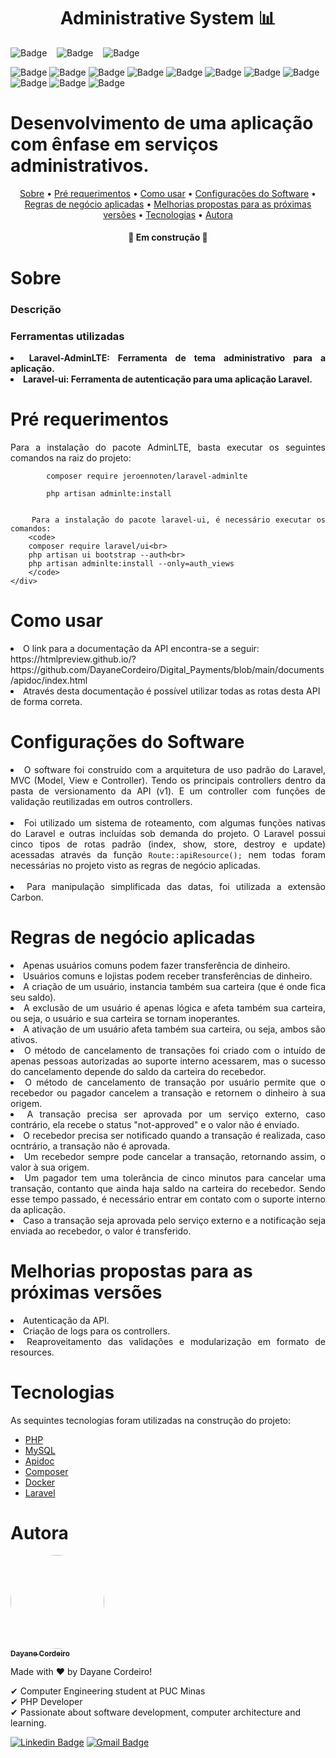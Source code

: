 <h1 align="center">Administrative System 📊</h1>

![Badge](https://img.shields.io/github/forks/DayaneCordeiro/Administrative_System?style=social)&nbsp;&nbsp;&nbsp;
![Badge](https://img.shields.io/github/stars/DayaneCordeiro/Administrative_System?style=social)&nbsp;&nbsp;&nbsp;
![Badge](https://img.shields.io/github/license/DayaneCordeiro/Administrative_System?style=social)<br>

![Badge](https://img.shields.io/badge/PHP-8.0.3-blue)
![Badge](https://img.shields.io/badge/Docker-20.10.8-blue)
![Badge](https://img.shields.io/badge/Laravel-8.68.0-critical)
![Badge](https://img.shields.io/badge/MySQL-5.7.22-important)
![Badge](https://img.shields.io/badge/Composer-2.1.6-yellowgreen)
![Badge](https://img.shields.io/badge/PHPMyAdmin-5.1.0_apache-orange)
![Badge](https://img.shields.io/badge/Nginx-1.19.8_alpine-sucess)
![Badge](https://img.shields.io/badge/Apidoc-0.50.1-blue)
![Badge](https://img.shields.io/badge/Redis-6.2.1_buster-red)
![Badge](https://img.shields.io/badge/MailHog-v1.0.1-success)
![Badge](https://img.shields.io/badge/Carbon-2.0-success)

<h1>Desenvolvimento de uma aplicação com ênfase em serviços administrativos.</h1>

<p align="center">
    <a href="#about">Sobre</a> •
    <a href="#pre-requirements">Pré requerimentos</a> • 
    <a href="#how-to-use">Como usar</a> • 
    <a href="#software-configs">Configurações do Software</a> •
    <a href="#businnes-rulers">Regras de negócio aplicadas</a> •
    <a href="#enhancements">Melhorias propostas para as próximas versões</a> •
    <a href="#technologies">Tecnologias</a> •
    <a href="#author">Autora</a>
</p>

<h4 align="center"> 
	🚧 Em construção 🚧
</h4>

<div id="about">
<h1>Sobre</h1>
<h3>Descrição</h3>
<div align="justify">

</div>

<h3>Ferramentas utilizadas</h3>
<div align="justify"> 
<li><b>Laravel-AdminLTE: Ferramenta de tema administrativo para a aplicação.</b></li>
<li><b>Laravel-ui: Ferramenta de autenticação para uma aplicação Laravel.</b></li>
</div>

<div id="pre-requirements">
    <h1>Pré requerimentos</h1>
    <div align="justify">
        Para a instalação do pacote AdminLTE, basta executar os seguintes comandos na raiz do projeto:<br>
        <code>
        composer require jeroennoten/laravel-adminlte<br>
        php artisan adminlte:install
        </code>

        Para a instalação do pacote laravel-ui, é necessário executar os comandos:
        <code>
        composer require laravel/ui<br>
        php artisan ui bootstrap --auth<br>
        php artisan adminlte:install --only=auth_views
        </code>
    </div>
</div>

<div id="how-to-use">
<h1>Como usar</h1>
<li>O link para a documentação da API encontra-se a seguir: https://htmlpreview.github.io/?https://github.com/DayaneCordeiro/Digital_Payments/blob/main/documents/apidoc/index.html</li>
<li>Através desta documentação é possível utilizar todas as rotas desta API de forma correta.</li>
</div>

<div id="software-configs">
<h1>Configurações do Software</h1>
<div align="justify">
<li>O software foi construído com a arquitetura de uso padrão do Laravel, MVC (Model, View e Controller). Tendo os principais controllers dentro da pasta de versionamento da API (v1). E um controller com funções de validação reutilizadas em outros controllers.</li></br>
<li>Foi utilizado um sistema de roteamento, com algumas funções nativas do Laravel e outras incluídas sob demanda do projeto. O Laravel possui cinco tipos de rotas padrão (index, show, store, destroy e update) acessadas através da função <code>Route::apiResource();</code> nem todas foram necessárias no projeto visto as regras de negócio aplicadas.</li></br>
<li>Para manipulação simplificada das datas, foi utilizada a extensão Carbon.</li>
</div>
</div>

<div id="businnes-rulers">
<h1>Regras de negócio aplicadas</h1>
<div align="justify">
<li>Apenas usuários comuns podem fazer transferência de dinheiro.</li>
<li>Usuários comuns e lojistas podem receber transferências de dinheiro.</li>
<li>A criação de um usuário, instancia também sua carteira (que é onde fica seu saldo).</li>
<li>A exclusão de um usuário é apenas lógica e afeta também sua carteira, ou seja, o usuário e sua carteira se tornam inoperantes.</li>
<li>A ativação de um usuário afeta também sua carteira, ou seja, ambos são ativos.</li>
<li>O método de cancelamento de transações foi criado com o intuído de apenas pessoas autorizadas ao suporte interno acessarem, mas o sucesso do cancelamento depende do saldo da carteira do recebedor.</li>
<li>O método de cancelamento de transação por usuário permite que o recebedor ou pagador cancelem a transação e retornem o dinheiro à sua origem.</li>
<li>A transação precisa ser aprovada por um serviço externo, caso contrário, ela recebe o status "not-approved" e o valor não é enviado.</li>
<li>O recebedor precisa ser notificado quando a transação é realizada, caso ocntrário, a transação não é aprovada.</li>
<li>Um recebedor sempre pode cancelar a transação, retornando assim, o valor à sua origem.</li>
<li>Um pagador tem uma tolerância de cinco minutos para cancelar uma transação, contanto que ainda haja saldo na carteira do recebedor. Sendo esse tempo passado, é necessário entrar em contato com o suporte interno da aplicação.</li>
<li>Caso a transação seja aprovada pelo serviço externo e a notificação seja enviada ao recebedor, o valor é transferido.</li>
</div>
</div>

<div id="enhancements">
<h1>Melhorias propostas para as próximas versões</h1>
<div align="justify">
<li>Autenticação da API.</li>
<li>Criação de logs para os controllers.</li>
<li>Reaproveitamento das validações e modularização em formato de resources.</li>
</div>
</div>

<div id="technologies">
    <h1>Tecnologias</h1>
 
 As sequintes tecnologias foram utilizadas na construção do projeto:

- [PHP](https://www.php.net/)
- [MySQL](https://www.mysql.com/)
- [Apidoc](https://apidocjs.com/)
- [Composer](https://getcomposer.org/)
- [Docker](https://www.docker.com/)
- [Laravel](https://laravel.com/)
</div>

<div id="author">
    <h1>Autora</h1>
    <a href="https://github.com/DayaneCordeiro">
        <img style="border-radius: 50%;" src="https://avatars.githubusercontent.com/u/50596100?v=4" width="150px;" alt=""/>
        <br />
        <sub><b>Dayane Cordeiro</b></sub>
    </a>

Made with ❤️ by Dayane Cordeiro!

✔ Computer Engineering student at PUC Minas<br>
✔ PHP Developer<br>
✔ Passionate about software development, computer architecture and learning.<br>

[![Linkedin Badge](https://img.shields.io/badge/-Dayane-blue?style=flat-square&logo=Linkedin&logoColor=white&link=https://www.linkedin.com/in/dayane-cordeiro-1b761318b/)](https://www.linkedin.com/in/dayane-cordeiro-1b761318b/)
[![Gmail Badge](https://img.shields.io/badge/-dayane.cordeirogs@gmail.com-c14438?style=flat-square&logo=Gmail&logoColor=white&link=mailto:dayane.cordeirogs@gmail.com)](mailto:dayane.cordeirogs@gmail.com)

</div>

